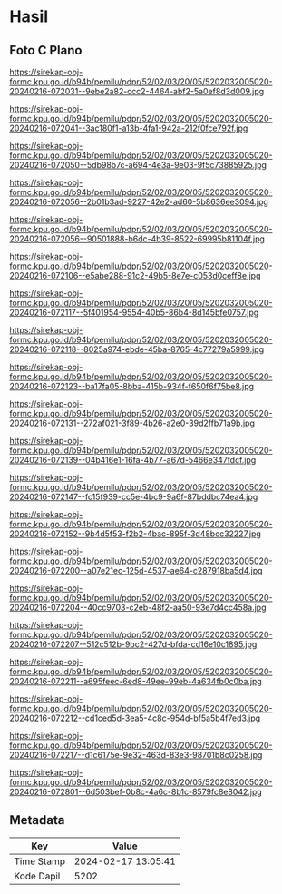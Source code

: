 # Hasil

## Foto C Plano

https://sirekap-obj-formc.kpu.go.id/b94b/pemilu/pdpr/52/02/03/20/05/5202032005020-20240216-072031--9ebe2a82-ccc2-4464-abf2-5a0ef8d3d009.jpg

https://sirekap-obj-formc.kpu.go.id/b94b/pemilu/pdpr/52/02/03/20/05/5202032005020-20240216-072041--3ac180f1-a13b-4fa1-942a-212f0fce792f.jpg

https://sirekap-obj-formc.kpu.go.id/b94b/pemilu/pdpr/52/02/03/20/05/5202032005020-20240216-072050--5db98b7c-a694-4e3a-9e03-9f5c73885925.jpg

https://sirekap-obj-formc.kpu.go.id/b94b/pemilu/pdpr/52/02/03/20/05/5202032005020-20240216-072056--2b01b3ad-9227-42e2-ad60-5b8636ee3094.jpg

https://sirekap-obj-formc.kpu.go.id/b94b/pemilu/pdpr/52/02/03/20/05/5202032005020-20240216-072056--90501888-b6dc-4b39-8522-69995b81104f.jpg

https://sirekap-obj-formc.kpu.go.id/b94b/pemilu/pdpr/52/02/03/20/05/5202032005020-20240216-072106--e5abe288-91c2-49b5-8e7e-c053d0ceff8e.jpg

https://sirekap-obj-formc.kpu.go.id/b94b/pemilu/pdpr/52/02/03/20/05/5202032005020-20240216-072117--5f401954-9554-40b5-86b4-8d145bfe0757.jpg

https://sirekap-obj-formc.kpu.go.id/b94b/pemilu/pdpr/52/02/03/20/05/5202032005020-20240216-072118--8025a974-ebde-45ba-8765-4c77279a5999.jpg

https://sirekap-obj-formc.kpu.go.id/b94b/pemilu/pdpr/52/02/03/20/05/5202032005020-20240216-072123--ba17fa05-8bba-415b-934f-f650f6f75be8.jpg

https://sirekap-obj-formc.kpu.go.id/b94b/pemilu/pdpr/52/02/03/20/05/5202032005020-20240216-072131--272af021-3f89-4b26-a2e0-39d2ffb71a9b.jpg

https://sirekap-obj-formc.kpu.go.id/b94b/pemilu/pdpr/52/02/03/20/05/5202032005020-20240216-072139--04b416e1-16fa-4b77-a67d-5466e347fdcf.jpg

https://sirekap-obj-formc.kpu.go.id/b94b/pemilu/pdpr/52/02/03/20/05/5202032005020-20240216-072147--fc15f939-cc5e-4bc9-9a6f-87bddbc74ea4.jpg

https://sirekap-obj-formc.kpu.go.id/b94b/pemilu/pdpr/52/02/03/20/05/5202032005020-20240216-072152--9b4d5f53-f2b2-4bac-895f-3d48bcc32227.jpg

https://sirekap-obj-formc.kpu.go.id/b94b/pemilu/pdpr/52/02/03/20/05/5202032005020-20240216-072200--a07e21ec-125d-4537-ae64-c287918ba5d4.jpg

https://sirekap-obj-formc.kpu.go.id/b94b/pemilu/pdpr/52/02/03/20/05/5202032005020-20240216-072204--40cc9703-c2eb-48f2-aa50-93e7d4cc458a.jpg

https://sirekap-obj-formc.kpu.go.id/b94b/pemilu/pdpr/52/02/03/20/05/5202032005020-20240216-072207--512c512b-9bc2-427d-bfda-cd16e10c1895.jpg

https://sirekap-obj-formc.kpu.go.id/b94b/pemilu/pdpr/52/02/03/20/05/5202032005020-20240216-072211--a695feec-6ed8-49ee-99eb-4a634fb0c0ba.jpg

https://sirekap-obj-formc.kpu.go.id/b94b/pemilu/pdpr/52/02/03/20/05/5202032005020-20240216-072212--cd1ced5d-3ea5-4c8c-954d-bf5a5b4f7ed3.jpg

https://sirekap-obj-formc.kpu.go.id/b94b/pemilu/pdpr/52/02/03/20/05/5202032005020-20240216-072217--d1c6175e-9e32-463d-83e3-98701b8c0258.jpg

https://sirekap-obj-formc.kpu.go.id/b94b/pemilu/pdpr/52/02/03/20/05/5202032005020-20240216-072801--6d503bef-0b8c-4a6c-8b1c-8579fc8e8042.jpg


## Metadata

| Key        | Value               |
| ---------- | ------------------- |
| Time Stamp | 2024-02-17 13:05:41 |
| Kode Dapil | 5202                |



